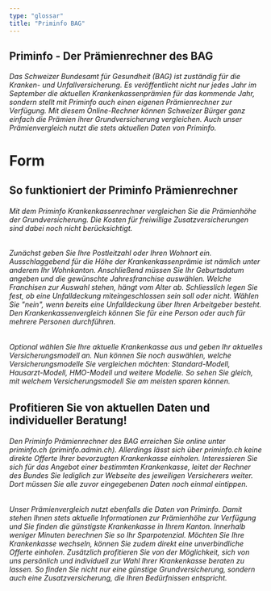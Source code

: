 ```yaml
---
type: "glossar"
title: "Priminfo BAG"
---
```


## Priminfo - Der Prämienrechner des BAG

###### Das Schweizer Bundesamt für Gesundheit (BAG) ist zuständig für die Kranken- und Unfallversicherung. Es veröffentlicht nicht nur jedes Jahr im September die aktuellen Krankenkassenprämien für das kommende Jahr, sondern stellt mit Priminfo auch einen eigenen Prämienrechner zur Verfügung. Mit diesem Online-Rechner können Schweizer Bürger ganz einfach die Prämien ihrer Grundversicherung vergleichen. Auch unser Prämienvergleich nutzt die stets aktuellen Daten von Priminfo.

# Form

## So funktioniert der Priminfo Prämienrechner

###### Mit dem Priminfo Krankenkassenrechner vergleichen Sie die Prämienhöhe der Grundversicherung. Die Kosten für freiwillige Zusatzversicherungen sind dabei noch nicht berücksichtigt.

###### Zunächst geben Sie Ihre Postleitzahl oder Ihren Wohnort ein. Ausschlaggebend für die Höhe der Krankenkassenprämie ist nämlich unter anderem Ihr Wohnkanton. Anschließend müssen Sie Ihr Geburtsdatum angeben und die gewünschte Jahresfranchise auswählen. Welche Franchisen zur Auswahl stehen, hängt vom Alter ab. Schliesslich legen Sie fest, ob eine Unfalldeckung miteingeschlossen sein soll oder nicht. Wählen Sie "nein", wenn bereits eine Unfalldeckung über Ihren Arbeitgeber besteht. Den Krankenkassenvergleich können Sie für eine Person oder auch für mehrere Personen durchführen.

###### Optional wählen Sie Ihre aktuelle Krankenkasse aus und geben Ihr aktuelles Versicherungsmodell an. Nun können Sie noch auswählen, welche Versicherungsmodelle Sie vergleichen möchten: Standard-Modell, Hausarzt-Modell, HMO-Modell und weitere Modelle. So sehen Sie gleich, mit welchem Versicherungsmodell Sie am meisten sparen können.

## Profitieren Sie von aktuellen Daten und individueller Beratung!

###### Den Priminfo Prämienrechner des BAG erreichen Sie online unter priminfo.ch (priminfo.admin.ch). Allerdings lässt sich über priminfo.ch keine direkte Offerte Ihrer bevorzugten Krankenkasse einholen. Interessieren Sie sich für das Angebot einer bestimmten Krankenkasse, leitet der Rechner des Bundes Sie lediglich zur Webseite des jeweiligen Versicherers weiter. Dort müssen Sie alle zuvor eingegebenen Daten noch einmal eintippen.

###### Unser Prämienvergleich nutzt ebenfalls die Daten von Priminfo. Damit stehen Ihnen stets aktuelle Informationen zur Prämienhöhe zur Verfügung und Sie finden die günstigste Krankenkasse in Ihrem Kanton. Innerhalb weniger Minuten berechnen Sie so Ihr Sparpotenzial. Möchten Sie Ihre Krankenkasse wechseln, können Sie zudem direkt eine unverbindliche Offerte einholen. Zusätzlich profitieren Sie von der Möglichkeit, sich von uns persönlich und individuell zur Wahl Ihrer Krankenkasse beraten zu lassen. So finden Sie nicht nur eine günstige Grundversicherung, sondern auch eine Zusatzversicherung, die Ihren Bedürfnissen entspricht.
